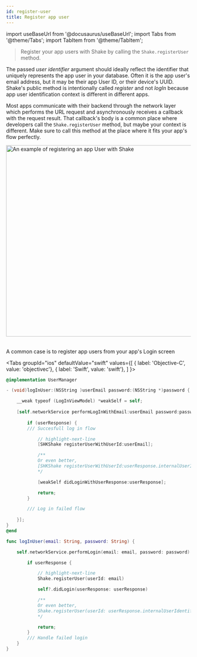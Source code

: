 ```yaml
---
id: register-user
title: Register app user
---
```

import useBaseUrl from '@docusaurus/useBaseUrl';
import Tabs from '@theme/Tabs';
import TabItem from '@theme/TabItem';

>Register your app users with Shake by calling the `Shake.registerUser` method.

The passed _user identifier_ argument should ideally reflect the identifier that uniquely represents the app user in your database.
Often it is the app user's email address, but it may be their app User ID, or their device's UUID.
Shake's public method is intentionally
called _register_ and not _logIn_ because app user identification context is different in different apps.

Most apps communicate with their backend through the network layer
which performs the URL request and asynchronously receives a callback with the request result.
That callback's body is a common place where developers call the `Shake.registerUser` method,
but maybe your context is different.
Make sure to call this method at the place where it fits your app's flow perfectly.

<table class="media-container mt-50">
<img
  alt="An example of registering an app User with Shake"
  width="520"
  src={useBaseUrl('screens/register-user-flow.svg')}
/>
</table>
<p class="p2 center-align mb-50">A common case is to register app users from your app's Login screen</p>

<Tabs
  groupId="ios"
  defaultValue="swift"
  values={[
    { label: 'Objective-C', value: 'objectivec'},
    { label: 'Swift', value: 'swift'},
  ]
}>

<TabItem value="objectivec">

```objectivec title="UserManager.m"
@implementation UserManager

- (void)logInUser:(NSString )userEmail password:(NSString *)password {

    __weak typeof (LogInViewModel) *weakSelf = self;
    
    [self.networkService performLogInWithEmail:userEmail password:password completion:^(UserResponse _Nullable userResponse, NSError * _Nullable error) {
    
        if (userResponse) {
        /// Succesfull log in flow

            // highlight-next-line
            [SHKShake registerUserWithUserId:userEmail];

            /**
            Or even better,
            [SHKShake registerUserWithUserId:userResponse.internalUserIdentifier];
            */

            [weakSelf didLoginWithUserResponse:userResponse];

            return;
        }

        /// Log in failed flow
        
    }];
} 
@end
```

</TabItem>

<TabItem value="swift">

```swift title="UserManager.swift"
func logInUser(email: String, password: String) {

    self.networkService.performLogin(email: email, password: password) { [weak self] userResponse in

        if userResponse {

            // highlight-next-line
            Shake.registerUser(userId: email)

            self?.didLogin(userResponse: userResponse)

            /**
            Or even better,
            Shake.registerUser(userId: userResponse.internalUserIdentifier)
            */

            return;
        }
        /// Handle failed login
    }
}
```

</TabItem>
</Tabs>
